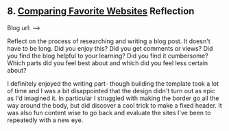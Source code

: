 ## 8. [Comparing Favorite Websites](8_technical_blog/readme.md) Reflection

Blog url:  -->

Reflect on the process of researching and writing a blog post. It doesn't have to be long. Did you enjoy this? Did you get comments or views? Did you find the blog helpful to your learning? Did you find it cumbersome? Which parts did you feel best about and which did you feel less certain about?

I definitely enjoyed the writing part- though building the template took a lot of time and I was a bit disappointed that the design didn't turn out as epic as I'd imagined it. In particular I struggled with making the border go all the way around the body, but did discover a cool trick to make a fixed header. It was also fun content wise to go back and evaluate the sites I've been to repeatedly with a new eye.
